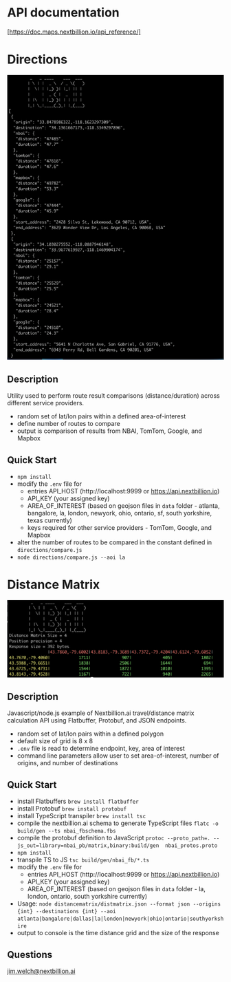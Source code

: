 # API documentation
[https://doc.maps.nextbillion.io/api_reference/]

# Directions
![Alt text](./screen_compare.png "Screenshot")
## Description
Utility used to perform route result comparisons (distance/duration) across different service providers.
- random set of lat/lon pairs within a defined area-of-interest
- define number of routes to compare
- output is comparison of results from NBAI, TomTom, Google, and Mapbox

## Quick Start
- `npm install`
- modify the `.env` file for
  - entries API_HOST (http://localhost:9999 or https://api.nextbillion.io) 
  - API_KEY (your assigned key)
  - AREA_OF_INTEREST (based on geojson files in `data` folder - atlanta, bangalore, la, london, newyork, ohio, ontario, sf, south yorkshire, texas currently)
  - keys required for other service providers - TomTom, Google, and Mapbox
- alter the number of routes to be compared in the constant defined in `directions/compare.js`
- `node directions/compare.js --aoi la`

# Distance Matrix
![Alt text](./screenshot.png "Screenshot")
## Description
Javascript/node.js example of Nextbillion.ai travel/distance matrix calculation API using Flatbuffer, Protobuf, and JSON endpoints. 
- random set of lat/lon pairs within a defined polygon
- default size of grid is 8 x 8
- `.env` file is read to determine endpoint, key, area of interest
- command line parameters allow user to set area-of-interest, number of origins, and number of destinations

## Quick Start
- install Flatbuffers `brew install flatbuffer`
- install Protobuf `brew install protobuf`
- install TypeScript transpiler `brew install tsc`
- compile the nextbillion.ai schema to generate TypeScript files `flatc -o build/gen --ts nbai_fbschema.fbs`
- compile the protobuf definition to JavaScript `protoc --proto_path=. --js_out=library=nbai_pb/matrix,binary:build/gen  nbai_protos.proto`
- `npm install`
- transpile TS to JS `tsc build/gen/nbai_fb/*.ts`
- modify the `.env` file for 
  - entries API_HOST (http://localhost:9999 or https://api.nextbillion.io) 
  - API_KEY (your assigned key)
  - AREA_OF_INTEREST (based on geojson files in `data` folder - la, london, ontario, south yorkshire currently)
- Usage: `node distancematrix/distmatrix.json --format json --origins {int} --destinations {int} --aoi atlanta|bangalore|dallas|la|london|newyork|ohio|ontario|southyorkshire`
- output to console is the time distance grid and the size of the response


## Questions
jim.welch@nextbillion.ai